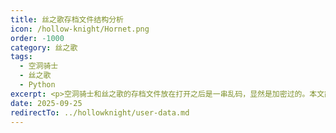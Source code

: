 ```yaml
---
title: 丝之歌存档文件结构分析
icon: /hollow-knight/Hornet.png
order: -1000
category: 丝之歌
tags:
  - 空洞骑士
  - 丝之歌
  - Python
excerpt: <p>空洞骑士和丝之歌的存档文件放在打开之后是一串乱码，显然是加密过的。本文简单讲一下它使用的加密算法。</p>
date: 2025-09-25
redirectTo: ../hollowknight/user-data.md
---
```



